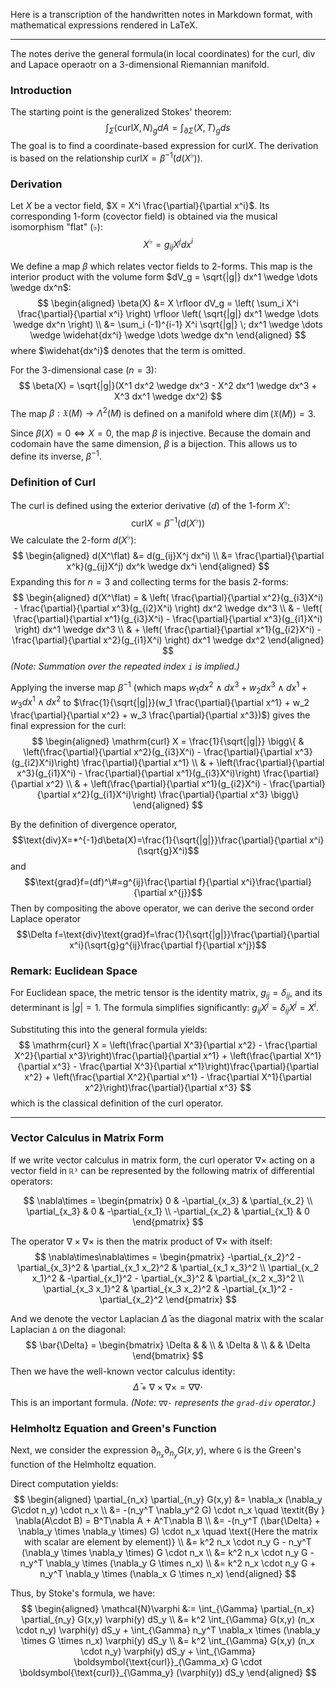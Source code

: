 Here is a transcription of the handwritten notes in Markdown format, with mathematical expressions rendered in LaTeX.

***

The notes derive the general formula(in local coordinates) for the curl, div and Lapace operaotr on a 3-dimensional Riemannian manifold.

### Introduction

The starting point is the generalized Stokes' theorem:
$$ \int_{\Sigma} \langle \mathrm{curl} X, N \rangle_g dA = \int_{\partial \Sigma} \langle X, T \rangle_g ds $$
The goal is to find a coordinate-based expression for $\text{curl} X$. The derivation is based on the relationship $\text{curl} X = \beta^{-1}(d(X^♭))$.

### Derivation

Let $X$ be a vector field, $X = X^i \frac{\partial}{\partial x^i}$.
Its corresponding 1-form (covector field) is obtained via the musical isomorphism "flat" (♭):
$$ X^\flat = g_{ij} X^j dx^i $$

We define a map $\beta$ which relates vector fields to 2-forms. This map is the interior product with the volume form $dV_g = \sqrt{|g|} dx^1 \wedge \dots \wedge dx^n$:
$$
\begin{aligned}
\beta(X) &= X \rfloor dV_g = \left( \sum_i X^i \frac{\partial}{\partial x^i} \right) \rfloor \left( \sqrt{|g|} dx^1 \wedge \dots \wedge dx^n \right) \\
&= \sum_i (-1)^{i-1} X^i \sqrt{|g|} \; dx^1 \wedge \dots \wedge \widehat{dx^i} \wedge \dots \wedge dx^n
\end{aligned}
$$
where $\widehat{dx^i}$ denotes that the term is omitted.

For the 3-dimensional case ($n=3$):
$$ \beta(X) = \sqrt{|g|}(X^1 dx^2 \wedge dx^3 - X^2 dx^1 \wedge dx^3 + X^3 dx^1 \wedge dx^2)  $$
The map $\beta: \mathfrak{X}(M) \to \Lambda^2(M)$ is defined on a manifold where $\dim(\mathfrak{X}(M)) = 3$.

Since $\beta(X)=0 \iff X=0$, the map $\beta$ is injective. Because the domain and codomain have the same dimension, $\beta$ is a bijection. This allows us to define its inverse, $\beta^{-1}$.

### Definition of Curl

The curl is defined using the exterior derivative ($d$) of the 1-form $X^\flat$:
$$ \mathrm{curl} X = \beta^{-1}(d(X^\flat)) $$
We calculate the 2-form $d(X^\flat)$:
$$
\begin{aligned}
d(X^\flat) &= d(g_{ij}X^j dx^i) \\
&= \frac{\partial}{\partial x^k}(g_{ij}X^j) dx^k \wedge dx^i
\end{aligned}
$$
Expanding this for $n=3$ and collecting terms for the basis 2-forms:
$$
\begin{aligned}
d(X^\flat) = & \left( \frac{\partial}{\partial x^2}(g_{i3}X^i) - \frac{\partial}{\partial x^3}(g_{i2}X^i) \right) dx^2 \wedge dx^3 \\
& - \left( \frac{\partial}{\partial x^1}(g_{i3}X^i) - \frac{\partial}{\partial x^3}(g_{i1}X^i) \right) dx^1 \wedge dx^3 \\
& + \left( \frac{\partial}{\partial x^1}(g_{i2}X^i) - \frac{\partial}{\partial x^2}(g_{i1}X^i) \right) dx^1 \wedge dx^2
\end{aligned}
$$
*(Note: Summation over the repeated index `i` is implied.)*

Applying the inverse map $\beta^{-1}$ (which maps $w_1 dx^2 \wedge dx^3 + w_2 dx^3 \wedge dx^1 + w_3 dx^1 \wedge dx^2$ to $\frac{1}{\sqrt{|g|}}(w_1 \frac{\partial}{\partial x^1} + w_2 \frac{\partial}{\partial x^2} + w_3 \frac{\partial}{\partial x^3})$) gives the final expression for the curl:
$$
\begin{aligned}
\mathrm{curl} X = \frac{1}{\sqrt{|g|}} \bigg\{ & \left(\frac{\partial}{\partial x^2}(g_{i3}X^i) - \frac{\partial}{\partial x^3}(g_{i2}X^i)\right) \frac{\partial}{\partial x^1} \\
& + \left(\frac{\partial}{\partial x^3}(g_{i1}X^i) - \frac{\partial}{\partial x^1}(g_{i3}X^i)\right) \frac{\partial}{\partial x^2} \\
& + \left(\frac{\partial}{\partial x^1}(g_{i2}X^i) - \frac{\partial}{\partial x^2}(g_{i1}X^i)\right) \frac{\partial}{\partial x^3} \bigg\}
\end{aligned}
$$

By the definition of divergence operator,
 $$\text{div}X=*^{-1}d\beta(X)=\frac{1}{\sqrt{|g|}}\frac{\partial}{\partial x^i}(\sqrt{g}X^i)$$
and 
$$\text{grad}f=(df)^\#=g^{ij}\frac{\partial f}{\partial x^i}\frac{\partial}{\partial x^{j}}$$
Then by compositing the above operator, we can derive the second order Laplace operator
$$\Delta f=\text{div}\text{grad}f=\frac{1}{\sqrt{|g|}}\frac{\partial}{\partial x^i}(\sqrt{g}g^{ij}\frac{\partial f}{\partial x^j})$$
### Remark: Euclidean Space

For Euclidean space, the metric tensor is the identity matrix, $g_{ij} = \delta_{ij}$, and its determinant is $|g|=1$. The formula simplifies significantly:
$g_{ij}X^j = \delta_{ij}X^j = X^i$.

Substituting this into the general formula yields:
$$ \mathrm{curl} X = \left(\frac{\partial X^3}{\partial x^2} - \frac{\partial X^2}{\partial x^3}\right)\frac{\partial}{\partial x^1} + \left(\frac{\partial X^1}{\partial x^3} - \frac{\partial X^3}{\partial x^1}\right)\frac{\partial}{\partial x^2} + \left(\frac{\partial X^2}{\partial x^1} - \frac{\partial X^1}{\partial x^2}\right)\frac{\partial}{\partial x^3} $$
which is the classical definition of the curl operator.


***

### Vector Calculus in Matrix Form

If we write vector calculus in matrix form, the curl operator $\nabla\times$ acting on a vector field in `ℝ³` can be represented by the following matrix of differential operators:

$$ \nabla\times = \begin{pmatrix} 0 & -\partial_{x_3} & \partial_{x_2} \\ \partial_{x_3} & 0 & -\partial_{x_1} \\ -\partial_{x_2} & \partial_{x_1} & 0 \end{pmatrix} $$

The operator $\nabla\times\nabla\times$ is then the matrix product of $\nabla\times$ with itself:
$$ \nabla\times\nabla\times = \begin{pmatrix} -\partial_{x_2}^2 - \partial_{x_3}^2 & \partial_{x_1 x_2}^2 & \partial_{x_1 x_3}^2 \\ \partial_{x_2 x_1}^2 & -\partial_{x_1}^2 - \partial_{x_3}^2  & \partial_{x_2 x_3}^2 \\ \partial_{x_3 x_1}^2 & \partial_{x_3 x_2}^2 & -\partial_{x_1}^2 - \partial_{x_2}^2 \end{pmatrix} $$

And we denote the vector Laplacian $\bar{\Delta}$ as the diagonal matrix with the scalar Laplacian `Δ` on the diagonal:
$$ \bar{\Delta} = \begin{bmatrix} \Delta & & \\ & \Delta & \\ & & \Delta \end{bmatrix} $$
Then we have the well-known vector calculus identity:
$$ \bar{\Delta} + \nabla\times\nabla\times = \nabla\nabla\cdot $$
This is an important formula. *(Note: `∇∇·` represents the `grad-div` operator.)*

### Helmholtz Equation and Green's Function

Next, we consider the expression $\partial_{n_x} \partial_{n_y} G(x,y)$, where `G` is the Green's function of the Helmholtz equation.

Direct computation yields:
$$
\begin{aligned}
\partial_{n_x} \partial_{n_y} G(x,y) &= \nabla_x (\nabla_y G\cdot n_y) \cdot n_x \\
&= -(n_y^T \nabla_y^2 G) \cdot n_x \quad \textit{By } \nabla(A\cdot B) = B^T\nabla A + A^T\nabla B \\
&= -(n_y^T (\bar{\Delta} + \nabla_y \times \nabla_y \times) G) \cdot n_x \quad \text{(Here the matrix with scalar are element by element)} \\
&= k^2 n_x \cdot n_y G - n_y^T (\nabla_y \times \nabla_y \times) G \cdot n_x \\
&= k^2 n_x \cdot n_y G - n_y^T \nabla_y \times (\nabla_y  G \times n_x) \\
&= k^2 n_x \cdot n_y G + n_y^T \nabla_y \times (\nabla_x G \times n_x)
\end{aligned}
$$


Thus, by Stoke's formula, we have:
$$
\begin{aligned}
\mathcal{N}\varphi &:= \int_{\Gamma} \partial_{n_x} \partial_{n_y} G(x,y) \varphi(y) dS_y \\
&= k^2 \int_{\Gamma} G(x,y) (n_x \cdot n_y) \varphi(y) dS_y +  \int_{\Gamma} n_y^T \nabla_x \times (\nabla_y \times G \times n_x) \varphi(y) dS_y \\
&= k^2 \int_{\Gamma} G(x,y) (n_x \cdot n_y) \varphi(y) dS_y + \int_{\Gamma} \boldsymbol{\text{curl}}_{\Gamma_x} G \cdot \boldsymbol{\text{curl}}_{\Gamma_y} (\varphi(y)) dS_y
\end{aligned}
$$
